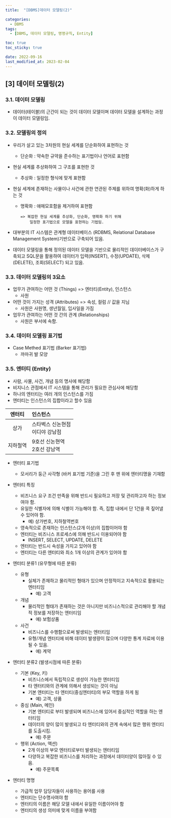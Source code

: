 ```yaml
---
title:  "[DBMS]데이터 모델링(2)" 

categories:
  - DBMS
tags:
  - [DBMS, 데이터 모델링, 명명규칙, Entity]

toc: true
toc_sticky: true

date: 2022-09-16
last_modified_at: 2023-02-04
---
```

[3] 데이터 모델링(2)
---
### 3.1. 데이터 모델링

- 데이터(테이블)의 근간이 되는 것이 데이터 모델이며 데이터 모델을 설계하는 과정이 데이터 모델링임.

### 3.2. 모델링의 정의

- 우리가 살고 있는 3차원의 현실 세계를 단순화하여 표현하는 것
  - 단순화 : 약속한 규약을 준수하는 표기법이나 언어로 표현함
- 현실 세계를 추상화하여 그 구조를 표현한 것
  - 추상화 : 일정한 형식에 맞게 표현함
- 현실 세계에 존재하는 사물이나 사건에 관한 연관된 주제를 위하여 명확(화)하게 하는 것
  - 명확화 : 애매모호함을 제거하여 표현함

    ```
    => 복잡한 현실 세계를 추상화, 단순화, 명확화 하기 위해 
        일정한 표기법으로 모델을 표현하는 기법임.
    ```

- 대부분의 IT 시스템은 관계형 데이터베이스 (RDBMS, Relational Database Management System)기반으로 구축되어 있음.

- 데이터 모델링을 통해 정의된 데이터 모델을 기반으로 물리적인 데이터베이스가 구축되고 SQL문을 활용하여 데이터가 입력(INSERT), 수정(UPDATE), 삭제(DELETE), 조회(SELECT) 되고 있음.

### 3.3. 데이터 모델링의 3요소

- 업무가 관여하는 어떤 것 (Things) => 엔터티(Entity), 인스턴스
  - 사원 
- 어떤 것이 가지는 성격 (Attributes) => 속성, 컬럼     // 값을 지님
  - 사원은 사원명, 생년월일, 입사일을 가짐
- 업무가 관여하는 어떤 것 간의 관계 (Relationships)
  - 사원은 부서에 속함.

### 3.4. 데이터 모델링 표기법

- Case Methed 표기법 (Barker 표기법)
  - 까마귀 발 모양

### 3.5. 엔터티 (Entity)
- 사람, 사물, 사건, 개념 등의 명사에 해당함
- 비지니스 관점에서 IT 시스템을 통해 관리가 필요한 관심사에 해당함
- 하나의 엔터티는 여러 개의 인스턴스를 가짐
- 엔터티는 인스턴스의 집합이라고 할수 있음

|엔터티|인스턴스|
|:--:|:--|
|상가|스타벅스 신논현점<br>이디야 강남점|
|지하철역|9호선 신논현역<br>2호선 강남역|

- 엔터티 표기법
  - 모서리가 둥근 사각형 (바커 표기법 기준)을 그린 후 맨 위에 엔터티명을 기재함
- 엔터티 특징
  - 비즈니스 요구 조건 만족을 위해 반드시 필요하고 저장 및 관리하고자 하는 정보여야 함.
  - 유일한 식별자에 의해 식별이 가능해야 함. 즉, 집합 내에서 단 1건을 콕 짚어낼수 있어야 함.
    - 예) 상가번호, 지하철역번호
  - 영속적으로 존재하는 인스턴스(2개 이상)의 집합이어야 함
  - 엔터티는 비즈니스 프로세스에 의해 반드시 이용되어야 함
    - INSERT, SELECT, UPDATE, DELETE 
  - 엔터티는 반드시 속성을 가지고 있어야 함
  - 엔터티는 다른 엔터티와 최소 1개 이상의 관계가 있어야 함

- 엔터티 분류1 (유무형에 따른 분류)
  - 유형
    - 실체가 존재하고 물리적인 형태가 있으며 안정적이고 지속적으로 활용되는 엔터티임
      - 예) 고객
  - 개념 
      - 물리적인 형태가 존재하는 것은 아니지만 
        비즈니스적으로 관리해야 할 개념적 정보를 저장하는 엔터티임
        - 예) 보험상품 
  - 사건
    - 비즈니스를 수행함으로써 발생되는 엔터티임
    - 유형/개념 엔터티에 비해 데이터 발생량이 많으며 다양한 통계 자료에 이용될 수 있음.
      - 예) 계약

- 엔터티 분류2 (발생시점에 따른 분류)
  - 기본 (Key, 키)
    - 비즈니스에서 독립적으로 생성이 가능한 엔터티임
    - 타 엔터티와의 관계에 의해서 생성되는 것이 아님
    - 기본 엔터티는 타 엔터티(중심엔터티)의 부모 역할을 하게 됨
      - 예) 고객, 상품
  - 중심 (Main, 메인)
    - 기본 엔터티로 부터 발생되며 비즈니스에 있어서 중심적인 역할을 하는 엔터티임
    - 데이터의 양이 많이 발생되고 타 엔터티와의 관계 속에서 많은 행위 엔터티를 도출시킴.
      - 예) 주문
  - 행위 (Action, 액션)
    - 2개 이상의 부모 엔터티로부터 발생되는 엔터티임
    - 다양하고 복잡한 비즈니스를 처리하는 과정에서 데이터양이 많아질 수 있음.
      - 예) 주문목록

- 엔터티 명명
  - 가급적 업무 담당자들이 사용하는 용어를 사용
  - 엔터티는 단수명사여야 함
  - 엔터티의 이름은 해당 모델 내에서 유일한 이름이어야 함
  - 엔터티의 생성 의미에 맞게 이름을 부여함